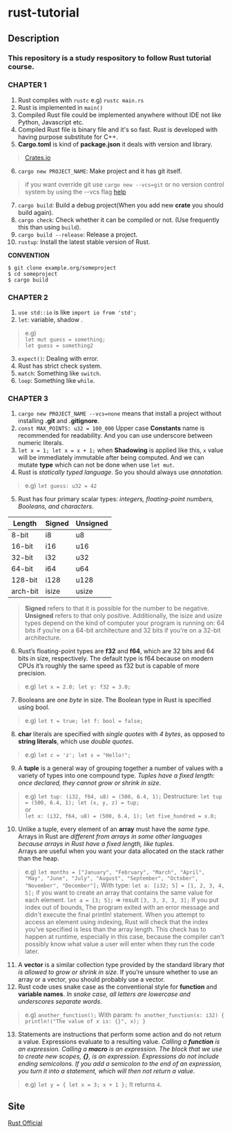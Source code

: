# rust-tutorial

## Description
### This repository is a study respository to follow Rust tutorial course.

### CHAPTER 1
1. Rust compiles with `rustc` e.g) `rustc main.rs`
2. Rust is implemented in `main()`
3. Compiled Rust file could be implemented anywhere without IDE not like Python, Javascript etc.
4. Compiled Rust file is binary file and it's so fast. Rust is developed with having purpose substitute for C++.
5. **Cargo.toml** is kind of **package.json** it deals with version and library.
> [Crates.io](https://crates.io/)
6. `cargo new PROJECT_NAME`: Make project and it has git itself.
> if you want override git use `cargo new --vcs=git` or no version control system by using the --vcs flag [help](https://doc.rust-lang.org/book/ch01-03-hello-cargo.html)
7. `cargo build`: Build a debug project(When you add new **crate** you should build again).
8. `cargo check`: Check whether it can be compiled or not. (Use frequently this than using `build`).
9. `cargo build --release`: Release a project.
10. `rustup`: Install the latest stable version of Rust.

**CONVENTION**
```
$ git clone example.org/someproject
$ cd someproject
$ cargo build
```

### CHAPTER 2
1. `use std::io` is like `import io from 'std';` 
2. `let`: variable, shadow .
> e.g) <br/>`let mut guess = something;`<br/>`let guess = something2`
3. `expect()`: Dealing with error.
4. Rust has strict check system.
5. `match`: Something like `switch`.
6. `loop`: Something like `while`.

### CHAPTER 3
1. `cargo new PROJECT_NAME --vcs=none` means that install a project without installing **.git** and **.gitignore**.
2. `const MAX_POINTS: u32 = 100_000` Upper case **Constants** name is recommended for readability. And you can use underscore between numeric literals.
3. `let x = 1; let x = x + 1;` when **Shadowing** is applied like this, `x` value will be immediately immutable after being computed. And we can mutate **type** which can not be done when use `let mut`.
4. Rust is *statically typed language*. So you should always use *annotation*. 
> e.g) `let guess: u32 = 42` 
5. Rust has four primary scalar types: *integers, floating-point numbers, Booleans, and characters*.

Length | Signed | Unsigned
------------ | ------------- | -------------
8-bit | i8 | u8
16-bit | i16 | u16
32-bit | i32 | u32
64-bit | i64 | u64
128-bit | i128 | u128
arch-bit | isize | usize

> **Signed** refers to that it is possible for the number to be negative. **Unsigned** refers to that only positive.
> Additionally, the isize and usize types depend on the kind of computer your program is running on: 64 bits if you’re on a 64-bit architecture and 32 bits if you’re on a 32-bit architecture.
6. Rust’s floating-point types are **f32** and **f64**, which are 32 bits and 64 bits in size, respectively. The default type is f64 because on modern CPUs it’s roughly the same speed as f32 but is capable of more precision. 
> e.g) `let x = 2.0; let y: f32 = 3.0;`
7. Booleans are *one byte* in size. The Boolean type in Rust is specified using bool. 
> e.g) `let t = true; let f: bool = false;`
8. **char** literals are specified with *single quotes* with *4 bytes*, as opposed to **string literals**, which use *double quotes*. 
> e.g) `let c = 'z'; let s = "Hello!";`
9. A **tuple** is a general way of grouping together a number of values with a variety of types into one compound type. *Tuples have a fixed length: once declared, they cannot grow or shrink in size*. 
> e.g) `let tup: (i32, f64, u8) = (500, 6.4, 1);`
> Destructure: `let tup = (500, 6.4, 1); let (x, y, z) = tup;`<br/>or<br/>`let x: (i32, f64, u8) = (500, 6.4, 1); let five_hundred = x.0;`
10. Unlike a tuple, every element of an **array** must have the *same type*. Arrays in Rust are *different from arrays in some other languages because arrays in Rust have a fixed length, like tuples*.<br/> Arrays are useful when you want your data allocated on the stack rather than the heap. 
> e.g) `let months = ["January", "February", "March", "April", "May", "June", "July", "August", "September", "October", "November", "December"];`
> With type: `let a: [i32; 5] = [1, 2, 3, 4, 5];`
> if you want to create an array that contains the same value for each element. `let a = [3; 5];` => result `[3, 3, 3, 3, 3];`
> If you put index out of bounds, The program exited with an error message and didn't execute the final println! statement. When you attempt to access an element using indexing, Rust will check that the index you’ve specified is less than the array length. This check has to happen at runtime, especially in this case, because the compiler can't possibly know what value a user will enter when they run the code later.
11. A **vector** is a similar collection type provided by the standard library *that is allowed to grow or shrink in size*. If you’re unsure whether to use an array or a vector, you should probably use a vector.
12. Rust code uses snake case as the conventional style for **function** and **variable names**. *In snake case, all letters are lowercase and underscores separate words*.
> e.g) `another_function();`
> With param: `fn another_function(x: i32) { println!("The value of x is: {}", x); }`
13. Statements are instructions that perform some action and do not return a value. Expressions evaluate to a resulting value. *Calling a **function** is an expression. Calling a **macro** is an expression. The block that we use to create new scopes, **{}**, is an expression. Expressions do not include ending semicolons. If you add a semicolon to the end of an expression, you turn it into a statement, which will then not return a value*.
> e.g) `let y = { let x = 3; x + 1 };` It returns `4`.

## Site
[Rust Official](https://www.rust-lang.org/learn)